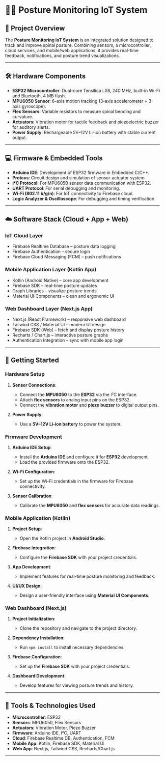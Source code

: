 # 🧍‍♂️ Posture Monitoring IoT System



## 📌 Project Overview

The **Posture Monitoring IoT System** is an integrated solution designed to track and improve spinal posture. Combining sensors, a microcontroller, cloud services, and mobile/web applications, it provides real-time feedback, notifications, and posture trend visualizations.

---

## 🛠️ Hardware Components

- **ESP32 Microcontroller**: Dual-core Tensilica LX6, 240 MHz, built-in Wi-Fi and Bluetooth, 4 MB flash.
- **MPU6050 Sensor**: 6-axis motion tracking (3-axis accelerometer + 3-axis gyroscope).
- **Flex Sensors**: Variable resistors to measure spinal bending and curvature.
- **Actuators**: Vibration motor for tactile feedback and piezoelectric buzzer for auditory alerts.
- **Power Supply**: Rechargeable 5V–12V Li-ion battery with stable current output.

---

## 💻 Firmware & Embedded Tools

- **Arduino IDE**: Development of ESP32 firmware in Embedded C/C++.
- **Proteus**: Circuit design and simulation of sensor-actuator system.
- **I²C Protocol**: For MPU6050 sensor data communication with ESP32.
- **UART Protocol**: For serial debugging and monitoring.
- **Wi-Fi (802.11 b/g/n)**: For IoT connectivity to Firebase cloud.
- **Logic Analyzer & Oscilloscope**: For debugging and timing verification.

---

## ☁️ Software Stack (Cloud + App + Web)

### IoT Cloud Layer

- Firebase Realtime Database – posture data logging
- Firebase Authentication – secure login
- Firebase Cloud Messaging (FCM) – push notifications

### Mobile Application Layer (Kotlin App)

- Kotlin (Android Native) – core app development
- Firebase SDK – real-time posture updates
- Graph Libraries – visualize posture trends
- Material UI Components – clean and ergonomic UI

### Web Dashboard Layer (Next.js App)

- Next.js (React Framework) – responsive web dashboard
- Tailwind CSS / Material UI – modern UI design
- Firebase SDK (Web) – fetch and display posture history
- Recharts / Chart.js – interactive posture graphs
- Authentication Integration – sync with mobile app login

---

## 🚀 Getting Started

### Hardware Setup

1. **Sensor Connections**:
   - Connect the **MPU6050** to the **ESP32** via the I²C interface.
   - Attach **flex sensors** to analog input pins on the ESP32.
   - Connect the **vibration motor** and **piezo buzzer** to digital output pins.

2. **Power Supply**:
   - Use a **5V–12V Li-ion battery** to power the system.

### Firmware Development

1. **Arduino IDE Setup**:
   - Install the **Arduino IDE** and configure it for **ESP32** development.
   - Load the provided firmware onto the ESP32.

2. **Wi-Fi Configuration**:
   - Set up the Wi-Fi credentials in the firmware for Firebase connectivity.

3. **Sensor Calibration**:
   - Calibrate the **MPU6050** and **flex sensors** for accurate data readings.

### Mobile Application (Kotlin)

1. **Project Setup**:
   - Open the Kotlin project in **Android Studio**.

2. **Firebase Integration**:
   - Configure the **Firebase SDK** with your project credentials.

3. **App Development**:
   - Implement features for real-time posture monitoring and feedback.

4. **UI/UX Design**:
   - Design a user-friendly interface using **Material UI Components**.

### Web Dashboard (Next.js)

1. **Project Initialization**:
   - Clone the repository and navigate to the project directory.

2. **Dependency Installation**:
   - Run `npm install` to install necessary dependencies.

3. **Firebase Configuration**:
   - Set up the **Firebase SDK** with your project credentials.

4. **Dashboard Development**:
   - Develop features for viewing posture trends and history.

---

## 🧪 Tools & Technologies Used

- **Microcontroller**: ESP32
- **Sensors**: MPU6050, Flex Sensors
- **Actuators**: Vibration Motor, Piezo Buzzer
- **Firmware**: Arduino IDE, I²C, UART
- **Cloud**: Firebase Realtime DB, Authentication, FCM
- **Mobile App**: Kotlin, Firebase SDK, Material UI
- **Web App**: Next.js, Tailwind CSS, Recharts/Chart.js

---

